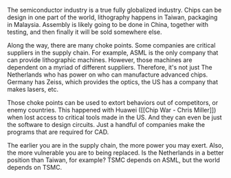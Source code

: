 The semiconductor industry is a true fully globalized industry. Chips can be design in one part of the world, lithography happens in Taiwan, packaging in Malaysia. Assembly is likely going to be done in China, together with testing, and then finally it will be sold somewhere else. 

Along the way, there are many choke points. Some companies are critical suppliers in the supply chain. For example, ASML is the only company that can provide lithographic machines. However, those machines are dependent on a myriad of different suppliers. Therefore, it's not just The Netherlands who has power on who can manufacture advanced chips. Germany has Zeiss, which provides the optics, the US has a company that makes lasers, etc. 

Those choke points can be used to extort behaviors out of competitors, or enemy countries. This happened with Huawei ([[Chip War - Chris Miller]]) when lost access to critical tools made in the US. And they can even be just the software to design circuits. Just a handful of companies make the programs that are required for CAD. 

The earlier you are in the supply chain, the more power you may exert. Also, the more vulnerable you are to being replaced. Is the Netherlands in a better position than Taiwan, for example? TSMC depends on ASML, but the world depends on TSMC. 